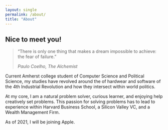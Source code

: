```yaml
---
layout: single
permalink: /about/
title: "About"
---
```

## Nice to meet you! 

> “There is only one thing that makes a dream impossible to achieve: the fear of failure.” 
>
> <cite> Paulo Coelho, The Alchemist

Current Amherst college student of Computer Science and Political Science, my studies have revolved around the of hardwear and software of the 4th Industrial Revolution and how they intersect within world politics.

At my core, I am a natural problem solver, curious learner, and enjoying help creatively set problems. This passion for solving problems has to lead to experience within Harvard Business School, a Silicon Valley VC, and a Wealth Management Firm.  

As of 2021, I will be joining Apple. 
 
